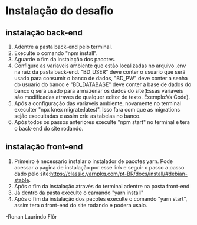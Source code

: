 # Instalação do desafio

## instalação back-end

1. Adentre a pasta back-end pelo terminal.
2. Execulte o comando "npm install".
3. Aguarde o fim da instalação dos pacotes.
4. Configure as variaveis ambiente que estão localizadas no arquivo .env na raiz da pasta back-end. "BD_USER" deve conter o usuario que será usado para consumir o banco de dados, "BD_PW" deve conter a senha do usuario do banco e "BD_DATABASE" deve conter a base de dados do banco q sera usado para armazenar os dados do site(Essas variaveis são modificadas atraves de qualquer editor de texto. Exemplo:Vs Code).    
5. Após a configuração das variaveis ambiente, novamente no terminal execulter "npx knex migrate:latest". Isso fara com que as migrations sejão execultadas e assim crie as tabelas no banco.
6. Após todos os passos anteriores execulte "npm start" no terminal e tera o back-end do site rodando.

## instalação front-end

1. Primeiro é necessario instalar o instalador de pacotes yarn. Pode acessar a pagina de instalação por esse link e seguir o passo a passo dado pelo site:https://classic.yarnpkg.com/pt-BR/docs/install/#debian-stable.
2. Após o fim da instalação através do terminal adentre na pasta front-end
3. Já dentro da pasta execulte o camando "yarn install"
4. Após o fim da instalação dos pacotes execulte o comando "yarn start", assim tera o front-end do site rodando e podera usalo.

-Ronan Laurindo Flôr

